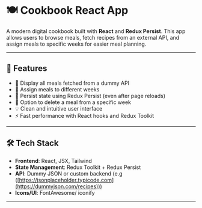 # 🍽️ Cookbook React App

A modern digital cookbook built with **React** and **Redux Persist**. This app allows users to browse meals, fetch recipes from an external API, and assign meals to specific weeks for easier meal planning.

---

## 🌟 Features

- 🧾 Display all meals fetched from a dummy API
- 📆 Assign meals to different weeks
- 🔁 Persist state using Redux Persist (even after page reloads)
- 🧹 Option to delete a meal from a specific week
- 💡 Clean and intuitive user interface
- ⚡ Fast performance with React hooks and Redux Toolkit

---


## 🛠️ Tech Stack

- **Frontend**: React, JSX, Tailwind
- **State Management**: Redux Toolkit + Redux Persist
- **API**: Dummy JSON or custom backend (e.g ([https://jsonplaceholder.typicode.com](https://dummyjson.com/recipes)))
- **Icons/UI**: FontAwesome/ iconify

---
